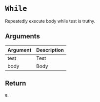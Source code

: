 # `While`

Repeatedly execute body while test is truthy.

## Arguments

| Argument | Description |
| -------- | ----------- |
| test     | Test        |
| body     | Body        |

## Return

`0`.
